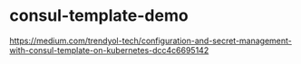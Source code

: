 # consul-template-demo

https://medium.com/trendyol-tech/configuration-and-secret-management-with-consul-template-on-kubernetes-dcc4c6695142
